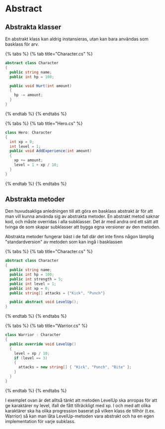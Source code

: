 # Abstract

## Abstrakta klasser

En abstrakt klass kan aldrig instansieras, utan kan bara användas som basklass för arv.

{% tabs %}
{% tab title="Character.cs" %}
```csharp
abstract class Character
{
  public string name;
  public int hp = 100;

  public void Hurt(int amount)
  {
    hp -= amount;
  }
}
```
{% endtab %}
{% endtabs %}

{% tabs %}
{% tab title="Hero.cs" %}
```csharp
class Hero: Character
{
  int xp = 0;
  int level = 1;
  public void AddExperience(int amount)
  {
    xp += amount;
    level = 1 + xp / 10;
  }
}
```
{% endtab %}
{% endtabs %}

## Abstrakta metoder

Den huvudsakliga anledningen till att göra en basklass abstrakt är för att man vill kunna använda sig av abstrakta metoder. En abstrakt metod saknar kod, och måste overridas i alla subklasser. Det är med andra ord ett sätt att tvinga de som skapar subklasser att bygga egna versioner av den metoden.

Abstrakta metoder fungerar bäst i de fall där det inte finns någon lämplig "standardversion" av metoden som kan ingå i basklassen

{% tabs %}
{% tab title="Character.cs" %}
```csharp
abstract class Character
{
  public string name;
  public int hp = 100;
  public int strength = 5;
  public int level = 1;
  public int xp = 0;
  public string[] attacks = {"Kick", "Punch"}

  public abstract void LevelUp();
}
```
{% endtab %}
{% endtabs %}

{% tabs %}
{% tab title="Warrior.cs" %}
```csharp
class Warrior : Character
{
  public override void LevelUp()
  {
    level = xp / 10;
    if (level == 3)
    {
      attacks = new string[] { "Kick", "Punch", "Bite" };
    }
  }
}
```
{% endtab %}
{% endtabs %}

I exemplet ovan är det alltså tänkt att metoden LevelUp ska anropas för att ge karaktärer ny level, ifall de fått tillräckligt med xp. I och med att olika karaktärer ska ha olika progression baserat på vilken klass de tillhör \(t.ex. Warrior\) så kan man låta LevelUp-metoden vara abstrakt och ha en egen implementation för varje subklass.


